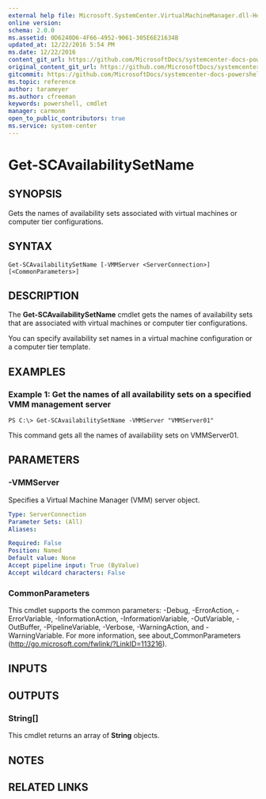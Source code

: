 ```yaml
---
external help file: Microsoft.SystemCenter.VirtualMachineManager.dll-Help.xml
online version: 
schema: 2.0.0
ms.assetid: 0D6240D6-4F66-4952-9061-305E6E21634B
updated_at: 12/22/2016 5:54 PM
ms.date: 12/22/2016
content_git_url: https://github.com/MicrosoftDocs/systemcenter-docs-powershell/blob/master/systemcenter-cmdlets/SystemCenter2016/VirtualMachineManager/vlatest/Get-SCAvailabilitySetName.md
original_content_git_url: https://github.com/MicrosoftDocs/systemcenter-docs-powershell/blob/master/systemcenter-cmdlets/SystemCenter2016/VirtualMachineManager/vlatest/Get-SCAvailabilitySetName.md
gitcommit: https://github.com/MicrosoftDocs/systemcenter-docs-powershell/blob/17c3a51bd892aad46c731d9f381f0704b4815004/systemcenter-cmdlets/SystemCenter2016/VirtualMachineManager/vlatest/Get-SCAvailabilitySetName.md
ms.topic: reference
author: tarameyer
ms.author: cfreeman
keywords: powershell, cmdlet
manager: carmonm
open_to_public_contributors: true
ms.service: system-center
---
```


# Get-SCAvailabilitySetName

## SYNOPSIS
Gets the names of availability sets associated with virtual machines or computer tier configurations.

## SYNTAX

```
Get-SCAvailabilitySetName [-VMMServer <ServerConnection>] [<CommonParameters>]
```

## DESCRIPTION
The **Get-SCAvailabilitySetName** cmdlet gets the names of availability sets that are associated with virtual machines or computer tier configurations.

You can specify availability set names in a virtual machine configuration or a computer tier template.

## EXAMPLES

### Example 1: Get the names of all availability sets on a specified VMM management server
```
PS C:\> Get-SCAvailabilitySetName -VMMServer "VMMServer01"
```

This command gets all the names of availability sets on VMMServer01.

## PARAMETERS

### -VMMServer
Specifies a Virtual Machine Manager (VMM) server object.

```yaml
Type: ServerConnection
Parameter Sets: (All)
Aliases: 

Required: False
Position: Named
Default value: None
Accept pipeline input: True (ByValue)
Accept wildcard characters: False
```

### CommonParameters
This cmdlet supports the common parameters: -Debug, -ErrorAction, -ErrorVariable, -InformationAction, -InformationVariable, -OutVariable, -OutBuffer, -PipelineVariable, -Verbose, -WarningAction, and -WarningVariable. For more information, see about_CommonParameters (http://go.microsoft.com/fwlink/?LinkID=113216).

## INPUTS

## OUTPUTS

### String[]
This cmdlet returns an array of **String** objects.

## NOTES

## RELATED LINKS

